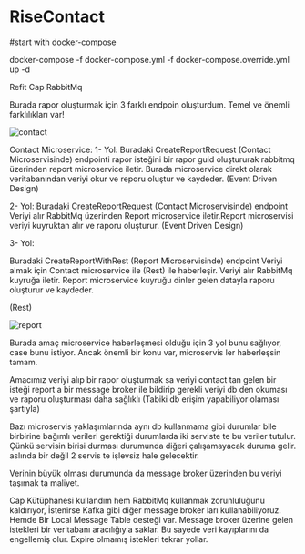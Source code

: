 # RiseContact


#start with docker-compose

docker-compose -f docker-compose.yml -f docker-compose.override.yml up -d

Refit
Cap
RabbitMq


Burada rapor oluşturmak için 3 farklı endpoin oluşturdum. Temel ve önemli farklılıkları var!

![contact](https://user-images.githubusercontent.com/113763553/197459375-2aced5a9-1e53-40ba-96ee-2964779297b9.jpg)


Contact Microservice:
1- Yol: Buradaki CreateReportRequest (Contact Microservisinde) endpointi rapor isteğini bir rapor guid oluştururak rabbitmq üzerinden report microservice iletir.
Burada microservice direkt olarak veritabanından veriyi okur ve reporu oluştur ve kaydeder.
(Event Driven Design)

2- Yol:
Buradaki CreateReportRequest (Contact Microservisinde) endpoint Veriyi alır RabbitMq üzerinden Report microservice iletir.Report microservisi veriyi kuyruktan alır ve raporu oluşturur.
(Event Driven Design)

3- Yol:

Buradaki CreateReportWithRest (Report Microservisinde) endpoint Veriyi almak için Contact microservice ile (Rest) ile haberleşir. Veriyi alır RabbitMq kuyruğa iletir. Report microservice kuyruğu dinler gelen datayla raporu oluşturur ve kaydeder.

(Rest) 

![report](https://user-images.githubusercontent.com/113763553/197459388-e26d5413-0571-4885-851d-bcd85c1543ca.jpg)


Burada amaç microservice haberleşmesi olduğu için 3 yol bunu sağlıyor, case bunu istiyor. Ancak önemli bir konu var, microservis ler haberleşsin tamam. 

 Amacımız veriyi alıp bir rapor oluşturmak sa veriyi contact tan gelen bir isteği report a bir message broker  ile bildirip  gerekli veriyi db den okuması ve raporu oluşturması daha sağlıklı (Tabiki db erişim yapabiliyor olaması şartıyla)
 
 Bazı microservis yaklaşımlarında aynı db kullanmama gibi durumlar bile birbirine bağımlı verileri gerektiği durumlarda iki serviste te bu veriler tutulur.
 Çünkü servisin birisi durması durumunda diğeri çalışamayacak duruma gelir. aslında bir değil 2 servis te işlevsiz hale gelecektir.
 
 Verinin büyük olması durumunda da message broker üzerinden bu veriyi taşımak ta maliyet.

Cap Kütüphanesi kullandım hem RabbitMq kullanmak zorunluluğunu kaldırıyor, İstenirse Kafka gibi diğer message broker ları kullanabiliyoruz. Hemde Bir Local Message Table desteği var. Message broker üzerine gelen istekleri bir veritabanı aracılığıyla saklar. Bu sayede veri kayıplarını da engellemiş olur. Expire olmamış istekleri tekrar yollar.


